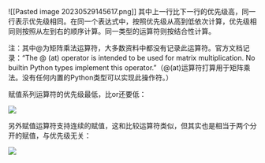 ![[Pasted image 20230529145617.png]]
其中上一行比下一行的优先级高，同一行表示优先级相同。在同一个表达式中，按照优先级从高到低依次计算，优先级相同则按照从左到右的顺序计算。同一类型的运算符则按结合性计算。

注：其中@为矩阵乘法运算符，大多数资料中都没有记录此运算符。官方文档记录：“The @ (at) operator is intended to be used for matrix multiplication. No builtin Python types implement this operator.”（@(at)运算符打算用于矩阵乘法。没有任何内置的Python类型可以实现此操作符。）

赋值系列运算符的优先级最低，比or还要低：

![](https://img-blog.csdnimg.cn/img_convert/55b9d4e919f8d50ae808fd12ef73554e.png)

另外赋值运算符支持连续的赋值，这和比较运算符类似，但其实也是相当于两个分开的赋值，与优先级无关：

![](https://img-blog.csdnimg.cn/img_convert/a39e3cecc33bd924dee9605722254117.png)